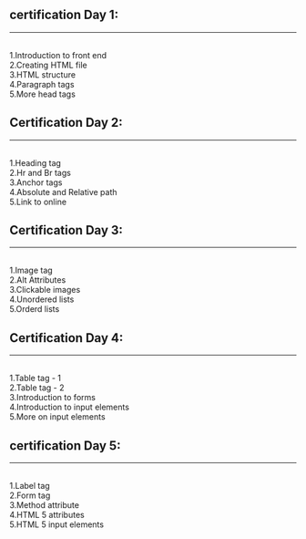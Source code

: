 <html>
  <h2>
  certification Day 1:
    </h2>
  <hr/>
  <br>
         1.Introduction to front end
  <br />
         2.Creating HTML file
  <br />
         3.HTML structure
  <br />
         4.Paragraph tags
  <br />
         5.More head tags
  <br />
 </html>

<html>
  <h2>
    Certification Day 2:
    </h2>
    <hr/>
  <br/>
          1.Heading tag
  <br />
          2.Hr and Br tags
  <br />
          3.Anchor tags
  <br />
          4.Absolute and Relative path
  <br />
          5.Link to online
  <br />
  </html>
  
  <html>
  <h2>
    Certification Day 3:
    </h2>
    <hr/>
  <br/>
          1.Image tag
  <br />
          2.Alt Attributes
  <br />
          3.Clickable images
  <br />
          4.Unordered lists
  <br />
          5.Orderd lists
  <br />
  </html>

<html>
  <h2>
    Certification Day 4:
    </h2>
    <hr/>
  <br/>
          1.Table tag - 1
  <br />
          2.Table tag - 2
  <br />
          3.Introduction to forms
  <br />
          4.Introduction to input elements
  <br />
          5.More on input elements
  <br />
  </html>
  
  <html>
  <h2>
  certification Day 5:
    </h2>
  <hr/>
  <br>
         1.Label tag
  <br />
         2.Form tag
  <br />
         3.Method attribute
  <br />
         4.HTML 5 attributes
  <br />
         5.HTML 5 input elements
  <br />
 </html>

